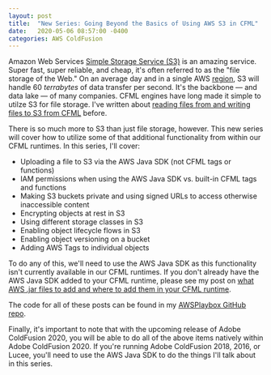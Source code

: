 ```yaml
---
layout: post
title:  "New Series: Going Beyond the Basics of Using AWS S3 in CFML"
date:   2020-05-06 08:57:00 -0400
categories: AWS ColdFusion
---
```


Amazon Web Services [Simple Storage Service (S3)](https://aws.amazon.com/s3/) is an amazing service. Super fast, super reliable, and cheap, it's often referred to as the &quot;file storage of the Web.&quot; On an average day and in a single AWS [region](https://docs.aws.amazon.com/AmazonRDS/latest/UserGuide/Concepts.RegionsAndAvailabilityZones.html), S3 will handle 60 _terrabytes_ of data transfer per second. It's the backbone &mdash; and data lake &mdash; of many companies. CFML engines have long made it simple to utilze S3 for file storage. I've written about [reading files from and writing files to S3 from CFML](https://brianklaas.net/aws/coldfusion/2018/05/24/Using-Simple-Storage-Service-In-CFML-Part-1.html) before. 

There is so much more to S3 than just file storage, however. This new series will cover how to utilize some of that additional functionality from within our CFML runtimes. In this series, I'll cover:

- Uploading a file to S3 via the AWS Java SDK (not CFML tags or functions)
- IAM permissions when using the AWS Java SDK vs. built-in CFML tags and functions
- Making S3 buckets private and using signed URLs to access otherwise inaccessible content
- Encrypting objects at rest in S3
- Using different storage classes in S3
- Enabling object lifecycle flows in S3
- Enabling object versioning on a bucket
- Adding AWS Tags to individual objects

To do any of this, we'll need to use the AWS Java SDK as this functionality isn't currently available in our CFML runtimes. If you don't already have the AWS Java SDK added to your CFML runtime, please see my post on [what AWS .jar files to add and where to add them in your CFML runtime](https://brianklaas.net/aws/coldfusion/2018/12/10/Update-On-Using-AWS-Java-SDK-With-ColdFusion-2018.html).

The code for all of these posts can be found in my [AWSPlaybox GitHub repo](https://github.com/brianklaas/awsPlaybox).

Finally, it's important to note that with the upcoming release of Adobe ColdFusion 2020, you will be able to do all of the above items natively within Adobe ColdFusion 2020. If you're running Adobe ColdFusion 2018, 2016, or Lucee, you'll need to use the AWS Java SDK to do the things I'll talk about in this series. 
